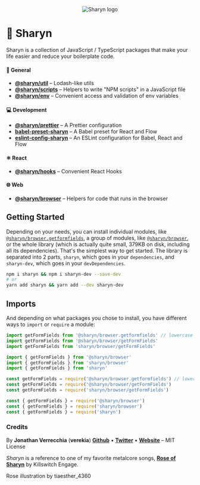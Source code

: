 <div align="center">
  <img src="https://user-images.githubusercontent.com/40995577/42487947-ea40d256-840b-11e8-8acc-50e62a3226b7.png" alt="Sharyn logo">
</div>

# 🌹 Sharyn

Sharyn is a collection of JavaScript / TypeScript packages that make your life easier and reduce your boilerplate code.

#### 💯 General

- [**@sharyn/util**](https://github.com/sharynjs/sharyn-util) – Lodash-like utils
- [**@sharyn/scripts**](https://github.com/sharynjs/sharyn-scripts) – Helpers to write "NPM scripts" in a JavaScript file
- [**@sharyn/env**](https://github.com/sharynjs/sharyn-env) – Convenient access and validation of env variables

#### 💻 Development

- [**@sharyn/prettier**](https://github.com/sharynjs/sharyn-prettier) – A Prettier configuration
- [**babel-preset-sharyn**](https://github.com/sharynjs/babel-preset-sharyn) – A Babel preset for React and Flow
- [**eslint-config-sharyn**](https://github.com/sharynjs/eslint-config-sharyn) – An ESLint configuration for Babel, React and Flow

#### ⚛️ React

- [**@sharyn/hooks**](https://github.com/sharynjs/sharyn-hooks) – Convenient React Hooks


#### 🌐 Web

- [**@sharyn/browser**](https://github.com/sharynjs/sharyn/tree/master/browser) – Helpers for code that runs in the browser

## Getting Started

Depending on your needs, you can install individual modules, like [`@sharyn/browser.getformfields`](https://www.npmjs.com/package/@sharyn/browser.getformfields), a group of modules, like [`@sharyn/browser`](https://www.npmjs.com/package/@sharyn/browser), or the whole library (which is actually quite small, 379KB on disk, including all its dependencies). That's the simplest way to get started. The library is separated into 2 parts, `sharyn`, which goes in your `dependencies`, and `sharyn-dev`, which goes in your `devDependencies`.

```sh
npm i sharyn && npm i sharyn-dev --save-dev
# or
yarn add sharyn && yarn add --dev sharyn-dev
```

## Imports

And depending on what packages you chose to install, you have different ways to `import` or `require` a module:

```js
import getFormFields from '@sharyn/browser.getformfields' // lowercase for individual packages
import getFormFields from '@sharyn/browser/getFormFields'
import getFormFields from 'sharyn/browser/getFormFields'

import { getFormFields } from '@sharyn/browser'
import { getFormFields } from 'sharyn/browser'
import { getFormFields } from 'sharyn'

const getFormFields = require('@sharyn/browser.getformfields') // lowercase for individual packages
const getFormFields = require('@sharyn/browser/getFormFields')
const getFormFields = require('sharyn/browser/getFormFields')

const { getFormFields } = require('@sharyn/browser')
const { getFormFields } = require('sharyn/browser')
const { getFormFields } = require('sharyn')
```

### Credits

By **Jonathan Verrecchia** (**verekia**) [**Github**](https://github.com/verekia) • [**Twitter**](https://twitter.com/verekia) • [**Website**](https://verekia.com) – MIT License

_Sharyn_ is a reference to one of my favorite metalcore songs, [**Rose of Sharyn**](https://www.youtube.com/watch?v=PgMsACFMIq8) by Killswitch Engage.

Rose illustration by tiaesther_4360
